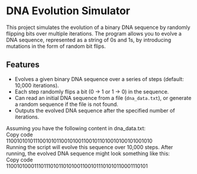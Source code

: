 # DNA Evolution Simulator

This project simulates the evolution of a binary DNA sequence by randomly flipping bits over multiple iterations. 
The program allows you to evolve a DNA sequence, represented as a string of 0s and 1s, by introducing mutations in the form of random bit flips.

## Features
- Evolves a given binary DNA sequence over a series of steps (default: 10,000 iterations).
- Each step randomly flips a bit (0 → 1 or 1 → 0) in the sequence.
- Can read an initial DNA sequence from a file (`dna_data.txt`), or generate a random sequence if the file is not found.
- Outputs the evolved DNA sequence after the specified number of iterations.

Assuming you have the following content in dna_data.txt:
<br>
Copy code
<br>
110010101011100101011001010011001011010010100101001010
<br>
Running the script will evolve this sequence over 10,000 steps. After running, the evolved DNA sequence might look something like this:
<br>
Copy code
<br>
110010100011101110101101010011001011101010110001110101
<br>
